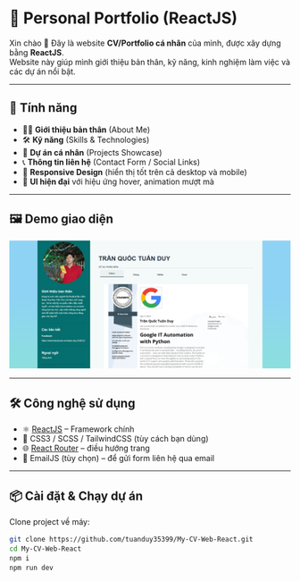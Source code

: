 # 💼 Personal Portfolio (ReactJS)

Xin chào 👋 Đây là website **CV/Portfolio cá nhân** của mình, được xây dựng bằng **ReactJS**.  
Website này giúp mình giới thiệu bản thân, kỹ năng, kinh nghiệm làm việc và các dự án nổi bật.  

---

## 🚀 Tính năng

- 🧑‍💻 **Giới thiệu bản thân** (About Me)
- 🛠 **Kỹ năng** (Skills & Technologies)
- 📂 **Dự án cá nhân** (Projects Showcase)
- 📞 **Thông tin liên hệ** (Contact Form / Social Links)
- 📱 **Responsive Design** (hiển thị tốt trên cả desktop và mobile)
- 🎨 **UI hiện đại** với hiệu ứng hover, animation mượt mà

---

## 🖼️ Demo giao diện

![Ảnh demo](./public/demo.png)

---

## 🛠️ Công nghệ sử dụng

- ⚛️ [ReactJS](https://react.dev/) – Framework chính
- 🎨 CSS3 / SCSS / TailwindCSS (tùy cách bạn dùng)
- 🌐 [React Router](https://reactrouter.com/) – điều hướng trang
- 📧 EmailJS (tùy chọn) – để gửi form liên hệ qua email

---

## 📦 Cài đặt & Chạy dự án

Clone project về máy:

```bash
git clone https://github.com/tuanduy35399/My-CV-Web-React.git
cd My-CV-Web-React
npm i
npm run dev
